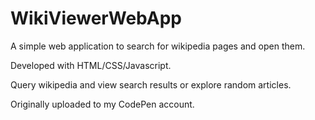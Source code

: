 # WikiViewerWebApp
A simple web application to search for wikipedia pages and open them.

Developed with HTML/CSS/Javascript.

Query wikipedia and view search results or explore random articles.

Originally uploaded to my CodePen account.
